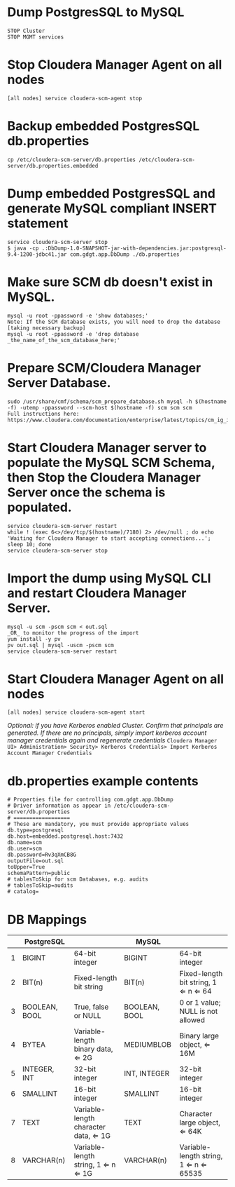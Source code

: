 # Dump PostgresSQL to MySQL
	STOP Cluster
	STOP MGMT services

# Stop Cloudera Manager Agent on all nodes
	[all nodes] service cloudera-scm-agent stop

# Backup embedded PostgresSQL db.properties
	cp /etc/cloudera-scm-server/db.properties /etc/cloudera-scm-server/db.properties.embedded

# Dump embedded PostgresSQL and generate MySQL compliant INSERT statement
	service cloudera-scm-server stop
	$ java -cp .:DbDump-1.0-SNAPSHOT-jar-with-dependencies.jar:postgresql-9.4-1200-jdbc41.jar com.gdgt.app.DbDump ./db.properties

# Make sure SCM db doesn't exist in MySQL.
	mysql -u root -ppassword -e 'show databases;'
	Note: If the SCM database exists, you will need to drop the database [taking necessary backup]
	mysql -u root -ppassword -e 'drop database _the_name_of_the_scm_database_here;'

# Prepare SCM/Cloudera Manager Server Database.
	sudo /usr/share/cmf/schema/scm_prepare_database.sh mysql -h $(hostname -f) -utemp -ppassword --scm-host $(hostname -f) scm scm scm
	Full instructions here: https://www.cloudera.com/documentation/enterprise/latest/topics/cm_ig_installing_configuring_dbs.html#cmig_topic_5_2

# Start Cloudera Manager server to populate the MySQL SCM Schema, then Stop the Cloudera Manager Server once the schema is populated.
	service cloudera-scm-server restart
	while ! (exec 6<>/dev/tcp/$(hostname)/7180) 2> /dev/null ; do echo 'Waiting for Cloudera Manager to start accepting connections...'; sleep 10; done
	service cloudera-scm-server stop

# Import the dump using MySQL CLI and restart Cloudera Manager Server.
	mysql -u scm -pscm scm < out.sql
	_OR_ to monitor the progress of the import
	yum install -y pv
	pv out.sql | mysql -uscm -pscm scm
	service cloudera-scm-server restart

# Start Cloudera Manager Agent on all nodes
	[all nodes] service cloudera-scm-agent start

*Optional: if you have Kerberos enabled Cluster. Confirm that principals are generated. If there are no principals, simply import kerberos account manager credentials again and regenerate credentials*
`Cloudera Manager UI> Administration> Security> Kerberos Credentials> Import Kerberos Account Manager Credentials
`

# db.properties example contents
    # Properties file for controlling com.gdgt.app.DbDump
    # Driver information as appear in /etc/cloudera-scm-server/db.properties
    # ==================
    # These are mandatory, you must provide appropriate values
    db.type=postgresql
    db.host=embedded.postgresql.host:7432
    db.name=scm
    db.user=scm
    db.password=Rv3qXmCB8G
    outputFile=out.sql
    toUpper=True
    schemaPattern=public
    # tablesToSkip for scm Databases, e.g. audits
    # tablesToSkip=audits
    # catalog=

# DB Mappings

|		|	PostgreSQL	|		|	MySQL	|		|
|-------|---------------|-------|-----------|-------|
|	1	|	BIGINT	|	64-bit integer	|	BIGINT	|	64-bit integer	|
|	2	|	BIT(n)	|	Fixed-length bit string	|	BIT(n)	|	Fixed-length bit string, 1 ⇐ n ⇐ 64	|
|	3	|	BOOLEAN, BOOL	|	True, false or NULL	|	BOOLEAN, BOOL	|	0 or 1 value; NULL is not allowed	|
|	4	|	BYTEA	|	Variable-length binary data, ⇐ 2G	|	MEDIUMBLOB	|	Binary large object, ⇐ 16M	|
|	5	|	INTEGER, INT	|	32-bit integer	|	INT, INTEGER	|	32-bit integer	|
|	6	|	SMALLINT	|	16-bit integer	|	SMALLINT	|	16-bit integer	|
|	7	|	TEXT	|	Variable-length character data, ⇐ 1G	|	TEXT	|	Character large object, ⇐ 64K	|
|	8	|	VARCHAR(n)	|	Variable-length string, 1 ⇐ n ⇐ 1G	|	VARCHAR(n)	|	Variable-length string, 1 ⇐ n ⇐ 65535	|
